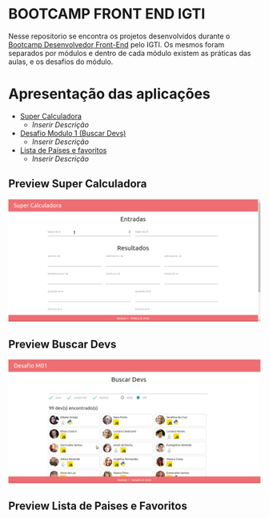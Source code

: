 # BOOTCAMP FRONT END IGTI

Nesse repositorio se encontra os projetos desenvolvidos durante o [Bootcamp Desenvolvedor Front-End](https://www.igti.com.br/custom/desenvolvedor-front-end/) pelo IGTI. Os mesmos foram separados por módulos e dentro de cada módulo existem as práticas das aulas, e os desafios do módulo.

# Apresentação das aplicações

- [Super Calculadora](#preview-super-calculadora)
  - _Inserir Descrição_
- [Desafio Modulo 1 (Buscar Devs)](#preview-buscar-devs)
  - _Inserir Descrição_
- [Lista de Países e favoritos](#preview-lista-de-paises-e-favoritos)
  - _Inserir Descrição_

## Preview Super Calculadora

![SuperCalculadora](./Files/superCalculadora.gif)

## Preview Buscar Devs

![BuscarDevs](./Files/BuscarDevs.gif)

## Preview Lista de Paises e Favoritos
